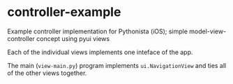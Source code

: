 # controller-example
Example controller implementation for Pythonista (iOS); simple model-view-controller concept using pyui views

Each of the individual views implements one inteface of the app. 

The main (```view-main.py```) program implements ```ui.NavigationView``` and ties all of the other views together. 
